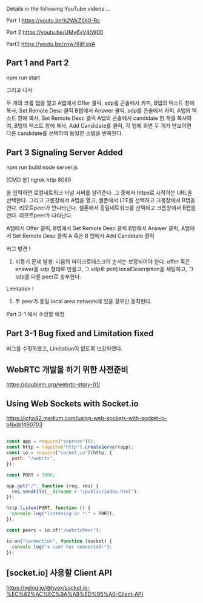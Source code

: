 Details in the following YouTube videos ...

Part 1
https://youtu.be/h2WkZ0h0-Rc

Part 2
https://youtu.be/UMy6vV4tW00

Part3
https://youtu.be/znw78jlFxqA

## Part 1 and Part 2

npm run start

그리고 나서

두 개의 크롬 탭을 열고
A탭에서 Offer 클릭, sdp를 콘솔에서 카피, B탭의 텍스트 창에 복사, Set Remote Desc 클릭
B탭에서 Answer 클릭, sdp를 콘솔에서 카피, A탭의 텍스트 창에 복사, Set Remote Desc 클릭
A탭의 콘솔에서 candidate 한 개를 복사하여, B탭의 텍스트 창에 복사, Add Candidate를 클릭,
각 탭에 화면 두 개가 안보이면 다른 candidate를 선택하여 동일한 스텝을 반복한다.

## Part 3 Signaling Server Added

npm run build
node server.js

[CMD 창] ngrok http 8080

을 입력하면 로컬네트워크 터널 서버를 알려준다. 그 중에서 https로 시작하는 URL을 선택한다.
그리고 크롬창에서 A탭을 열고, 셀폰에서 LTE를 선택하고 크롬창에서 B탭을 연다. 리모트peer가 안나타난다.
셀폰에서 동일네트워크를 선택하고 크롬창에서 B탭을 연다. 리모트peer가 나타난다.

A탭에서 Offer 클릭, B탭에서 Set Remote Desc 클릭
B탭에서 Answer 클릭, A탭에서 Set Remote Desc 클릭
A 혹은 B 탭에서 Add Candidate 클릭

버그 발견 !

1. 비동기 문제 발생: 다음의 마이크로태스크의 순서는 보장되어야 한다.
   offer 혹은 answer를 sdp 형태로 만들고,
   그 sdp로 pc에 localDescription을 세팅하고,
   그 sdp를 다른 peer로 송부한다.

Limitation !

1. 두 peer가 동일 local area network에 있을 경우만 동작한다.

Part 3-1 에서 수정할 예정

## Part 3-1 Bug fixed and Limitation fixed

버그를 수정하였고, Limitation이 없도록 보강하였다.

## WebRTC 개발을 하기 위한 사전준비

https://doublem.org/webrtc-story-01/

## Using Web Sockets with Socket.io

https://jcho42.medium.com/using-web-sockets-with-socket-io-b1bdbf490703

##

```js
const app = require("express")();
const http = require("http").createServer(app);
const io = require("socket.io")(http, {
  path: "/webrtc",
});

const PORT = 3000;

app.get("/", function (req, res) {
  res.sendFile(__dirname + "/public/index.html");
});

http.listen(PORT, function () {
  console.log("listening on *:" + PORT);
});

const peers = io.of("/webrtcPeer");

io.on("connection", function (socket) {
  console.log("a user has connected!");
});
```

## [socket.io] 사용할 Client API

https://velog.io/@hyex/socket.io-%EC%82%AC%EC%9A%A9%ED%95%A0-Client-API
